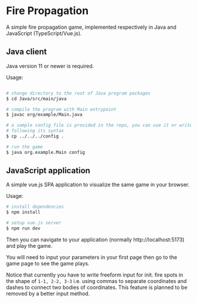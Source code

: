 # Fire Propagation

A simple fire propagation game, implemented respectively in Java and JavaScript (TypeScript/Vue.js).

## Java client

Java version 11 or newer is required.

Usage:

```bash

# change directory to the root of Java program packages
$ cd Java/src/main/java

# compile the program with Main entrypoint
$ javac org/example/Main.java

# a sample config file is provided in the repo, you can use it or write your own
# following its syntax
$ cp ../../../config .

# run the game
$ java org.example.Main config

```

## JavaScript application

A simple vue.js SPA application to visualize the same game in your browser.

Usage:

```bash
# install dependencies
$ npm install

# setup vue.js server
$ npm run dev
```

Then you can navigate to your application (normally http://localhost:5173) and play the game.

You will need to input your parameters in your first page then go to the game page to see the
game plays.

Notice that currently you have to write freeform input for init. fire spots in the shape of
`1-1, 2-2, 3-3` i.e. using commas to separate coordinates and dashes to connect two bodies of
coordinates. This feature is planned to be removed by a better input method.


